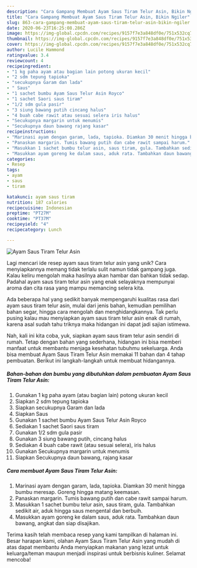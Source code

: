 ```yaml
---
description: "Cara Gampang Membuat Ayam Saus Tiram Telur Asin, Bikin Ngiler"
title: "Cara Gampang Membuat Ayam Saus Tiram Telur Asin, Bikin Ngiler"
slug: 863-cara-gampang-membuat-ayam-saus-tiram-telur-asin-bikin-ngiler
date: 2020-06-23T16:25:08.286Z
image: https://img-global.cpcdn.com/recipes/9157f7e3a848df0e/751x532cq70/ayam-saus-tiram-telur-asin-foto-resep-utama.jpg
thumbnail: https://img-global.cpcdn.com/recipes/9157f7e3a848df0e/751x532cq70/ayam-saus-tiram-telur-asin-foto-resep-utama.jpg
cover: https://img-global.cpcdn.com/recipes/9157f7e3a848df0e/751x532cq70/ayam-saus-tiram-telur-asin-foto-resep-utama.jpg
author: Lucile Hammond
ratingvalue: 3.4
reviewcount: 4
recipeingredient:
- "1 kg paha ayam atau bagian lain potong ukuran kecil"
- "2 sdm tepung tapioka"
- "secukupnya Garam dan lada"
- " Saus"
- "1 sachet bumbu Ayam Saus Telur Asin Royco"
- "1 sachet Saori saus tiram"
- "1/2 sdm gula pasir"
- "3 siung bawang putih cincang halus"
- "4 buah cabe rawit atau sesuai selera iris halus"
- "Secukupnya margarin untuk menumis"
- "Secukupnya daun bawang rajang kasar"
recipeinstructions:
- "Marinasi ayam dengan garam, lada, tapioka. Diamkan 30 menit hingga bumbu meresap. Goreng hingga matang keemasan."
- "Panaskan margarin. Tumis bawang putih dan cabe rawit sampai harum."
- "Masukkan 1 sachet bumbu telur asin, saus tiram, gula. Tambahkan sedikit air, aduk hingga saus mengental dan berbuih."
- "Masukkan ayam goreng ke dalam saus, aduk rata. Tambahkan daun bawang, angkat dan siap disajikan."
categories:
- Resep
tags:
- ayam
- saus
- tiram

katakunci: ayam saus tiram 
nutrition: 187 calories
recipecuisine: Indonesian
preptime: "PT27M"
cooktime: "PT37M"
recipeyield: "4"
recipecategory: Lunch

---
```



![Ayam Saus Tiram Telur Asin](https://img-global.cpcdn.com/recipes/9157f7e3a848df0e/751x532cq70/ayam-saus-tiram-telur-asin-foto-resep-utama.jpg)

Lagi mencari ide resep ayam saus tiram telur asin yang unik? Cara menyiapkannya memang tidak terlalu sulit namun tidak gampang juga. Kalau keliru mengolah maka hasilnya akan hambar dan bahkan tidak sedap. Padahal ayam saus tiram telur asin yang enak selayaknya mempunyai aroma dan cita rasa yang mampu memancing selera kita.

Ada beberapa hal yang sedikit banyak mempengaruhi kualitas rasa dari ayam saus tiram telur asin, mulai dari jenis bahan, kemudian pemilihan bahan segar, hingga cara mengolah dan menghidangkannya. Tak perlu pusing kalau mau menyiapkan ayam saus tiram telur asin enak di rumah, karena asal sudah tahu triknya maka hidangan ini dapat jadi sajian istimewa.




Nah, kali ini kita coba, yuk, siapkan ayam saus tiram telur asin sendiri di rumah. Tetap dengan bahan yang sederhana, hidangan ini bisa memberi manfaat untuk membantu menjaga kesehatan tubuhmu sekeluarga. Anda bisa membuat Ayam Saus Tiram Telur Asin memakai 11 bahan dan 4 tahap pembuatan. Berikut ini langkah-langkah untuk membuat hidangannya.

<!--inarticleads1-->

##### Bahan-bahan dan bumbu yang dibutuhkan dalam pembuatan Ayam Saus Tiram Telur Asin:

1. Gunakan 1 kg paha ayam (atau bagian lain) potong ukuran kecil
1. Siapkan 2 sdm tepung tapioka
1. Siapkan secukupnya Garam dan lada
1. Siapkan  Saus
1. Gunakan 1 sachet bumbu Ayam Saus Telur Asin Royco
1. Sediakan 1 sachet Saori saus tiram
1. Gunakan 1/2 sdm gula pasir
1. Gunakan 3 siung bawang putih, cincang halus
1. Sediakan 4 buah cabe rawit (atau sesuai selera), iris halus
1. Gunakan Secukupnya margarin untuk menumis
1. Siapkan Secukupnya daun bawang, rajang kasar




<!--inarticleads2-->

##### Cara membuat Ayam Saus Tiram Telur Asin:

1. Marinasi ayam dengan garam, lada, tapioka. Diamkan 30 menit hingga bumbu meresap. Goreng hingga matang keemasan.
1. Panaskan margarin. Tumis bawang putih dan cabe rawit sampai harum.
1. Masukkan 1 sachet bumbu telur asin, saus tiram, gula. Tambahkan sedikit air, aduk hingga saus mengental dan berbuih.
1. Masukkan ayam goreng ke dalam saus, aduk rata. Tambahkan daun bawang, angkat dan siap disajikan.




Terima kasih telah membaca resep yang kami tampilkan di halaman ini. Besar harapan kami, olahan Ayam Saus Tiram Telur Asin yang mudah di atas dapat membantu Anda menyiapkan makanan yang lezat untuk keluarga/teman maupun menjadi inspirasi untuk berbisnis kuliner. Selamat mencoba!

